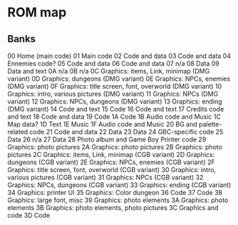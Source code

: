 # ROM map

## Banks

00 Home (main code)
01 Main code
02 Code and data
03 Code and data
04 Ennemies code?
05 Code and data
06 Code and data
07 n/a
08 Data
09 Data and text
0A n/a
0B n/a
0C Graphics: items, Link, minimap (DMG variant)
0D Graphics: dungeons (DMG variant)
0E Graphics: NPCs, enemies (DMG variant)
0F Graphics: title screen, font, overworld (DMG variant)
10 Graphics: intro, various pictures (DMG variant)
11 Graphics: NPCs (DMG variant)
12 Graphics: NPCs, dungeons (DMG variant)
13 Graphics: ending (DMG variant)
14 Code and text
15 Code
16 Code and text
17 Credits code and text
18 Code and data
19 Code
1A Code
1B Audio code and Music
1C Map data?
1D Text
1E Music
1F Audio code and Music
20 BG and palette-related code
21 Code and data
22 Data
23 Data
24 GBC-specific code
25 Data
26 n/a
27 Data
28 Photo album and Game Boy Printer code
29 Graphics: photo pictures
2A Graphics: photo pictures
2B Graphics: photo pictures
2C Graphics: items, Link, minimap (CGB variant)
2D Graphics: dungeons (CGB variant)
2E Graphics: NPCs, enemies (CGB variant)
2F Graphics: title screen, font, overworld (CGB variant)
30 Graphics: intro, various pictures (CGB variant)
31 Graphics: NPCs (CGB variant)
32 Graphics: NPCs, dungeons (CGB variant)
33 Graphics: ending (CGB variant)
34 Graphics: printer UI
35 Graphics: Color dungeon
36 Code
37 Code
38 Graphics: large font, misc
39 Graphics: photo elements
3A Graphics: photo elements
3B Graphics: photo elements, photo pictures
3C Graphics and code
3D Code
